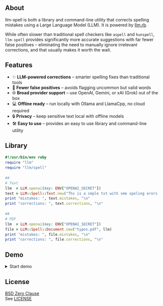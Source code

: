 ## About

llm-spell is both a library and command-line utility that
corrects spelling mistakes using a Large Language Model (LLM).
It is powered by [llm.rb](https://github.com/llmrb/llm).

While often slower than traditional spell checkers like `aspell`
and `hunspell`, `llm-spell` provides significantly more accurate
suggestions with far fewer false positives &ndash; eliminating
the need to manually ignore irrelevant corrections, and that
usually makes it worth the wait.

## Features

- ✨ **LLM-powered corrections** – smarter spelling fixes than traditional tools
- 🤖 **Fewer false positives** – avoids flagging uncommon but valid words
- 🌐 **Broad provider support** – use OpenAI, Gemini, or xAI (Grok) out of the box
- 💻 **Offline ready** – run locally with Ollama and LlamaCpp, no cloud required
- 🔒 **Privacy** – keep sensitive text local with offline models
- 🛠️ **Easy to use** – provides an easy to use library and command-line utility

## Library

```ruby
#!/usr/bin/env ruby
require "llm"
require "llm/spell"

##
# Text
llm  = LLM.openai(key: ENV["OPENAI_SECRET"])
text = LLM::Spell::Text.new("Ths is a smple txt with sme speling erors.", llm)
print "mistakes: ", text.mistakes, "\n"
print "corrections: ", text.corrections, "\n"

##
# PDF
llm  = LLM.openai(key: ENV["OPENAI_SECRET"])
file = LLM::Spell::Document.new("typos.pdf", llm)
print "mistakes: ", file.mistakes, "\n"
print "corrections: ", file.corrections, "\n"
```

## Demo

<details>
  <summary>Start demo</summary>
  <img src="demo.gif" alt="Demo of llm-spell in action" />
</details>

## License

[BSD Zero Clause](https://choosealicense.com/licenses/0bsd/)
<br>
See [LICENSE](./LICENSE)


